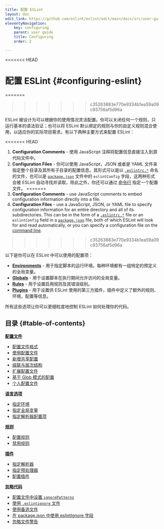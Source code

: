 ```yaml
---
title: 配置 ESLint
layout: doc
edit_link: https://github.com/eslint/eslint/edit/main/docs/src/user-guide/configuring/index.md
eleventyNavigation:
    key: configuring
    parent: user guide
    title: Configuring
    order: 2

---
```

<<<<<<< HEAD
<!-- Note: No pull requests accepted for this file. See README.md in the root directory for details. -->

# 配置 ESLint {#configuring-eslint}
=======
>>>>>>> c35263883e770e9334b1ea59a09c93756af5d96a

ESLint 被设计为可以根据你的使用情况灵活配置。你可以关闭任何一个规则，只运行基本的语法验证；也可以将 ESLint 默认绑定的规则与你的自定义规则混合使用，以适应你的实际项目需求。有以下两种主要方式来配置 ESLint：

<<<<<<< HEAD
1. **Configuration Comments** - 使用 JavaScript 注释将配置信息直接注入到源代码文件中。
1. **Configuration Files** - 你可以使用 JavaScript，JSON 或者是 YAML 文件来指定整个目录及其所有子目录的配置信息。其形式可以是以 [`.eslintrc.*`](./configuration-files#configuration-file-formats) 命名的文件，也可以是 [`package.json`](https://docs.npmjs.com/files/package.json) 文件中的 `eslintConfig` 字段，这两种形式会被 ESLint 自动寻找并读取，除此之外，你还可以通过 [命令行](https://eslint.org/docs/user-guide/command-line-interface) 指定一个配置文件。
=======
1. **Configuration Comments** - use JavaScript comments to embed configuration information directly into a file.
1. **Configuration Files** - use a JavaScript, JSON, or YAML file to specify configuration information for an entire directory and all of its subdirectories. This can be in the form of a [`.eslintrc.*`](./configuration-files#configuration-file-formats) file or an `eslintConfig` field in a [`package.json`](https://docs.npmjs.com/files/package.json) file, both of which ESLint will look for and read automatically, or you can specify a configuration file on the [command line](https://eslint.org/docs/user-guide/command-line-interface).
>>>>>>> c35263883e770e9334b1ea59a09c93756af5d96a

以下是你可以在 ESLint 中可以使用的配置项：

* [**Environments**](./language-options#specifying-environments) - 用于指定脚本的运行环境。每种环境都有一组特定的预定义的全局变量。
* [**Globals**](./language-options#specifying-globals) - 用于设置脚本在执行期间允许访问的全局变量。
* [**Rules**](rules) - 用于设置启用规则及其错误级别。
* [**Plugins**](plugins) - 用于设置供 ESLint 使用的第三方插件，插件中定义了额外的规则、环境，配置等信息。

所有这些选项让你可以更细粒度地控制 ESLint 如何处理你的代码。

## 目录 {#table-of-contents}

[**配置文件**](configuration-files)

* [配置文件格式](./configuration-files#configuration-file-formats)
* [使用配置文件](./configuration-files#using-configuration-files)
* [新增共享配置](./configuration-files#adding-shared-settings)
* [级联与层次结构](./configuration-files#cascading-and-hierarchy)
* [扩展配置文件](./configuration-files#extending-configuration-files)
* [基于 Glob 模式的配置](./configuration-files#configuration-based-on-glob-patterns)
* [个人配置文件](./configuration-files#personal-configuration-files-deprecated)

[**语言选项**](language-options)

* [指定环境](./language-options#specifying-environments)
* [指定全局变量](./language-options#specifying-globals)
* [指定解析器配置项](./language-options#specifying-parser-options)

[**规则**](rules)

* [配置规则](./rules#configuring-rules)
* [禁用规则](./rules#disabling-rules)

[**插件**](plugins)

* [指定解析器](./plugins#specifying-parser)
* [指定预处理器](./plugins#specifying-processor)
* [配置插件](./plugins#configuring-plugins)

[**忽略代码**](ignoring-code)

* [配置文件中设置 `ignorePatterns`](./ignoring-code#ignorepatterns-in-config-files)
* [使用 `.eslintignore` 文件](./ignoring-code#the-eslintignore-file)
* [使用备选文件](./ignoring-code#using-an-alternate-file)
* [在 package.json 中使用 eslintIgnore 字段](./ignoring-code#using-eslintignore-in-packagejson)
* [忽略文件警告](./ignoring-code#ignored-file-warnings)

